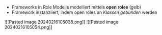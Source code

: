 - Frameworks in Role Modells modelliert mittels **open roles** (gelb)
- Framework instanziiert, indem open roles an *Klassen gebunden* werden

![[Pasted image 20240216105038.png]]
![[Pasted image 20240216105054.png]]

